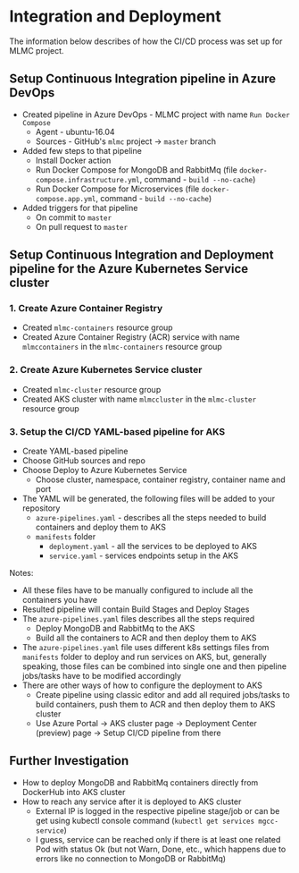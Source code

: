 # Integration and Deployment
The information below describes of how the CI/CD process was set up for MLMC project.

## Setup Continuous Integration pipeline in Azure DevOps
- Created pipeline in Azure DevOps - MLMC project with name `Run Docker Compose`
  - Agent - ubuntu-16.04
  - Sources - GitHub's `mlmc` project -> `master` branch
- Added few steps to that pipeline
  - Install Docker action
  - Run Docker Compose for MongoDB and RabbitMq (file `docker-compose.infrastructure.yml`, command - `build --no-cache`)
  - Run Docker Compose for Microservices (file `docker-compose.app.yml`, command - `build --no-cache`)
- Added triggers for that pipeline
  - On commit to `master`
  - On pull request to `master`

## Setup Continuous Integration and Deployment pipeline for the Azure Kubernetes Service cluster

### 1. Create Azure Container Registry
- Created `mlmc-containers` resource group
- Created Azure Container Registry (ACR) service with name `mlmccontainers` in the `mlmc-containers` resource group

### 2. Create Azure Kubernetes Service cluster
- Created `mlmc-cluster` resource group
- Created AKS cluster with name `mlmccluster` in the `mlmc-cluster` resource group

### 3. Setup the CI/CD YAML-based pipeline for AKS
- Create YAML-based pipeline
- Choose GitHub sources and repo
- Choose Deploy to Azure Kubernetes Service
  - Choose cluster, namespace, container registry, container name and port
- The YAML will be generated, the following files will be added to your repository
  - `azure-pipelines.yaml` - describes all the steps needed to build containers and deploy them to AKS
  - `manifests` folder
    - `deployment.yaml` - all the services to be deployed to AKS
    - `service.yaml` - services endpoints setup in the AKS

Notes:
- All these files have to be manually configured to include all the containers you have
- Resulted pipeline will contain Build Stages and Deploy Stages
- The `azure-pipelines.yaml` files describes all the steps required
  - Deploy MongoDB and RabbitMq to the AKS
  - Build all the containers to ACR and then deploy them to AKS
- The `azure-pipelines.yaml` file uses different k8s settings files from `manifests` folder to deploy and run services on AKS, but, generally speaking, those files can be combined into single one and then pipeline jobs/tasks have to be modified accordingly
- There are other ways of how to configure the deployment to AKS
  - Create pipeline using classic editor and add all required jobs/tasks to build containers, push them to ACR and then deploy them to AKS cluster
  - Use Azure Portal -> AKS cluster page -> Deployment Center (preview) page -> Setup CI/CD pipeline from there

## Further Investigation
- How to deploy MongoDB and RabbitMq containers directly from DockerHub into AKS cluster
- How to reach any service after it is deployed to AKS cluster
  - External IP is logged in the respective pipeline stage/job or can be get using kubectl console command (`kubectl get services mgcc-service`)
  - I guess, service can be reached only if there is at least one related Pod with status Ok (but not Warn, Done, etc., which happens due to errors like no connection to MongoDB or RabbitMq)
